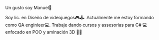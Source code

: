 Un gusto soy Manuel👋

Soy lic. en Diseño de videojuegos🎮🕹. Actualmente me estoy formando como QA enginieer💻.
Trabaje dando cursos y assesorias para C# 💻 enfocado en POO y aminación 3D 👯‍♂️



<!--
Here are some ideas to get you started:
- 🔭 I’m currently working on ...
- 🌱 I’m currently learning ...
- 👯 I’m looking to collaborate on ...
- 🤔 I’m looking for help with ...
- 💬 Ask me about ...
- 📫 How to reach me: ...
- 😄 Pronouns: ...
- ⚡ Fun fact: ...
-->
